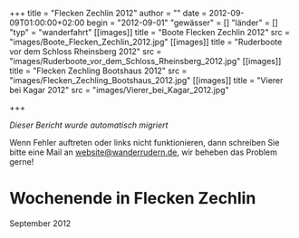 +++
title = "Flecken Zechlin 2012"
author = ""
date = 2012-09-09T01:00:00+02:00
begin = "2012-09-01"
"gewässer" = []
"länder" = []
"typ" = "wanderfahrt"
[[images]]
title = "Boote Flecken Zechlin 2012"
src = "images/Boote_Flecken_Zechlin_2012.jpg"
[[images]]
title = "Ruderboote vor dem Schloss Rheinsberg 2012"
src = "images/Ruderboote_vor_dem_Schloss_Rheinsberg_2012.jpg"
[[images]]
title = "Flecken Zechling Bootshaus 2012"
src = "images/Flecken_Zechling_Bootshaus_2012.jpg"
[[images]]
title = "Vierer bei Kagar 2012"
src = "images/Vierer_bei_Kagar_2012.jpg"

+++


*Dieser Bericht wurde automatisch migriert*

Wenn Fehler auftreten oder links nicht funktionieren, dann schreiben Sie bitte eine Mail an website@wanderrudern.de, wir beheben das Problem gerne!



# Wochenende in Flecken Zechlin


September 2012